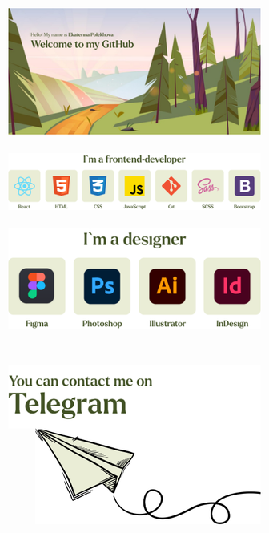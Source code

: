 <div id="header" align="center">
  <img src="main.svg"/>
</div>
<br>
<br>
<div id="frontend" align="center">
  <img src="frontend.svg"/>
</div>
<br>
<br>
<div id="designer" align="center">
  <img src="designer.svg"/>
</div>
<br>
<br>

<br>
<br>
<div id="tg" align="center">
  <a href="https://t.me/katrin_polekhova" target="_blank"><img src="tg-link.svg" align="left"/></a>
  <a href="https://t.me/katrin_polekhova" target="_blank"><img src="tg-img.svg" align="right" width="450px" height="191px"/></a>
</div>
<br>
<br>

